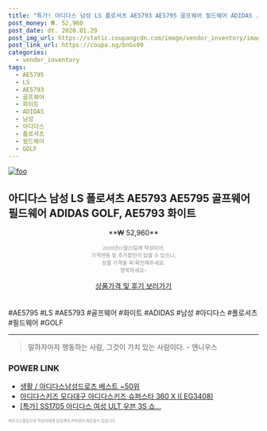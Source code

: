 ```yaml
--- 
title: "특가! 아디다스 남성 LS 폴로셔츠 AE5793 AE5795 골프웨어 필드웨어 ADIDAS ..." 
post_money: ₩. 52,960 
post_date: dt. 2020.01.29 
post_img_url: https://static.coupangcdn.com/image/vendor_inventory/images/2018/03/16/10/6/d8763fff-fb9d-4efe-89d7-f8850d15a74e.jpg 
post_link_url: https://coupa.ng/bnGs09 
categories: 
  - vendor_inventory 
tags: 
  - AE5795 
  - LS 
  - AE5793 
  - 골프웨어 
  - 화이트 
  - ADIDAS 
  - 남성 
  - 아디다스 
  - 폴로셔츠 
  - 필드웨어 
  - GOLF 
--- 
```

[![foo](https://static.coupangcdn.com/image/vendor_inventory/images/2018/03/16/10/6/d8763fff-fb9d-4efe-89d7-f8850d15a74e.jpg)](https://coupa.ng/bnGs09) 

## 아디다스 남성 LS 폴로셔츠 AE5793 AE5795 골프웨어 필드웨어 ADIDAS GOLF, AE5793 화이트 
<p style="text-align: center;">**₩ 52,960**</p> 
<p style="text-align: center;"><span style="color: #898c8f; font-family: Georgia,Times,serif; font-size: 0.75em;">2020년01월29일에 작성되어, <br>가격변동 및 추가할인이 있을 수 있으니,<br> 상품 가격을 꼭!확인해주세요.<br>행복하세요~</span> 
</p>	 
<div markdown="0" style="text-align: center;"><a href="https://coupa.ng/bnGs09" class="btn btn--success">상품가격 및 후기 보러가기</a></div> 
<br><br> 
  #AE5795 #LS #AE5793 #골프웨어 #화이트 #ADIDAS #남성 #아디다스 #폴로셔츠 #필드웨어 #GOLF 
<hr> 

> 말하자마자 행동하는 사람, 그것이 가치 있는 사람이다. - 엔니우스 


### POWER LINK

* <a href="https://blog.naver.com/santokki14/221782372685" target="_blank">생활 / 아디다스남성드로즈 베스트 ~50위</a>
* <a href="https://blog.naver.com/fasyy4321/221786999932" target="_blank">아디다스키즈 모다대구 아디다스키즈 슈퍼스타 360 X I( EG3408)</a>
* <a href="https://blog.naver.com/santokki14/221790201728" target="_blank">[특가] SS1705 아디다스 여성 ULT 우븐 3S 쇼...</a>

<span style="color: #898c8f; font-family: Georgia,Times,serif; font-size: 0.55em;">파트너스활동으로 작성자에게 일정액의 커미션이 제공될수 있습니다.</span> 
